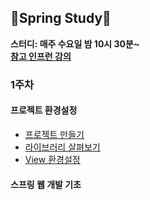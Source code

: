 ## 🌱Spring Study🌻
**스터디: 매주 수요일 밤 10시 30분~**
<br>
**[참고 인프런 강의](https://www.inflearn.com/course/%EC%8A%A4%ED%94%84%EB%A7%81-%EC%9E%85%EB%AC%B8-%EC%8A%A4%ED%94%84%EB%A7%81%EB%B6%80%ED%8A%B8#)**
### 1주차
#### 프로젝트 환경설정 
- [프로젝트 만들기](https://github.com/Chedda98/Spring-is-spring/blob/main/1%EC%A3%BC%EC%B0%A8/%ED%94%84%EB%A1%9C%EC%A0%9D%ED%8A%B8%20%EB%A7%8C%EB%93%A4%EA%B8%B0.MD)
- [라이브러리 살펴보기](https://github.com/Chedda98/Spring-is-spring/blob/main/%EC%9D%B8%ED%94%84%EB%9F%B0%20%EA%B0%95%EC%9D%98/%EB%9D%BC%EC%9D%B4%EB%B8%8C%EB%9F%AC%EB%A6%AC%20%EC%82%B4%ED%8E%B4%EB%B3%B4%EA%B8%B0.md)
- [View 환경설정](https://github.com/Chedda98/Spring-is-spring/blob/main/%EC%9D%B8%ED%94%84%EB%9F%B0%20%EA%B0%95%EC%9D%98/View%20%ED%99%98%EA%B2%BD%EC%84%A4%EC%A0%95.md)

#### 스프링 웹 개발 기초
